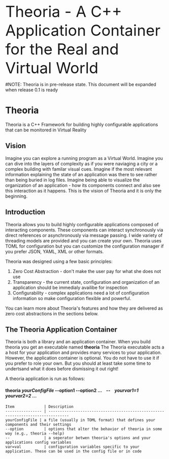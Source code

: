 <font size="20"> Theoria - A C++ Application Container for the Real and Virtual World </font>

#NOTE: Theoria is in pre-release state. This document will be expanded when release 0.1 is ready


# Theoria

Theoria is a C++ Framework for building highly configurable applications that can be monitored in Virtual Reality

## Vision
Imagine you can explore a running program as a Virtual World. Imagine you can dive into the layers of complexity as if
you were naviaging a city or a complex building with familar visual cues. Imagine if the most relevant information explaining the state of an application was there to see rather than being buried in log files. Imagine being able to visualize the organization of an application - how its components connect and also see this interaction as it happens. This is the vision of Theoria and it is only the beginning.

## Introduction
Theoria allows you to build highly configurable applications composed of interacting components. These components can interact synchronously via direct references or asynchronously via message passing. I wide variety of threading models are provided and you can create your own. Theoria uses TOML for configuration but you can customize the configuration manager if you prefer JSON, YAML, XML or other formats.

Theoria was designed using a few basic principles:

1) Zero Cost Abstraction - don't make the user pay for what she does not use
2) Transparency - the current state, configuration and organization of an application should be immedialy availibe for inspection
3) Configurability - complex applications need a lot of configuration information so make configuration flexible and powerful.

You can learn more about Theoria's features and how they are delivered as zero cost abstractions in the sections below.  

## The Theoria Application Container
Theoria is both a library and an application container. When you build theoria you get an executable named __theoria__ 
The Theoria executable acts a a host for your application and provides many services to your application. However,
the application container is optional. You do not have to use it if you prefer to role your own. But you should at least
take some time to undertsand what it does before dismissing it out right!

A theoria application is run as follows:

#### theoria _yourConfigFile_ --option1 --option2 ... &nbsp;&nbsp; __--__ &nbsp;&nbsp;  _yourvar1=1_ _yourvar2=2_ ...
    
    Item             | Description
    ---------------- | -------------------------------------------------------------------------------
    yourConfigFile | a file (usually in TOML format) that defines your components and their settings
    --option         | options that alter the behavior of theoria in some way (e.g., theoria --help)
    --               | a seperator betwen theoria's options and your applications config variables
    var=val          | configuration variables specific to your application. These can be used in the config file or in code
                       


